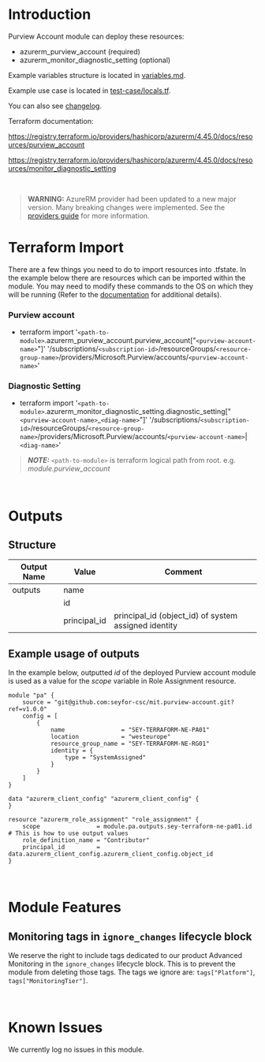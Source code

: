 # Introduction
Purview Account module can deploy these resources:
* azurerm_purview_account (required)
* azurerm_monitor_diagnostic_setting (optional)

Example variables structure is located in [variables.md](variables.md).

Example use case is located in [test-case/locals.tf](test-case/locals.tf).

You can also see [changelog](CHANGELOG.md).

Terraform documentation:

https://registry.terraform.io/providers/hashicorp/azurerm/4.45.0/docs/resources/purview_account

https://registry.terraform.io/providers/hashicorp/azurerm/4.45.0/docs/resources/monitor_diagnostic_setting

&nbsp;

> **WARNING:** AzureRM provider had been updated to a new major version. Many breaking changes were implemented. See the [providers guide](https://registry.terraform.io/providers/hashicorp/azurerm/latest/docs/guides/4.0-upgrade-guide) for more information.

# Terraform Import
There are a few things you need to do to import resources into .tfstate. In the example below there are resources which can be imported within the module. You may need to modify these commands to the OS on which they will be running (Refer to the [documentation](https://developer.hashicorp.com/terraform/cli/commands/import#example-import-into-resource-configured-with-for_each) for additional details).
### Purview account
* terraform import '`<path-to-module>`.azurerm_purview_account.purview_account["`<purview-account-name>`"]' '/subscriptions/`<subscription-id>`/resourceGroups/`<resource-group-name>`/providers/Microsoft.Purview/accounts/`<purview-account-name>`'
### Diagnostic Setting
* terraform import '`<path-to-module>`.azurerm_monitor_diagnostic_setting.diagnostic_setting["`<purview-account-name>`_`<diag-name>`"]' '/subscriptions/`<subscription-id>`/resourceGroups/`<resource-group-name>`/providers/Microsoft.Purview/accounts/`<purview-account-name>`|`<diag-name>`'

 > **_NOTE:_** `<path-to-module>` is terraform logical path from root. e.g. _module.purview\_account_

&nbsp;

# Outputs
## Structure

| Output Name | Value        | Comment                                              |
| ----------- | ------------ | ---------------------------------------------------- |
| outputs     | name         |                                                      |
|             | id           |                                                      |
|             | principal_id | principal_id (object_id) of system assigned identity |

## Example usage of outputs
In the example below, outputted _id_ of the deployed Purview account module is used as a value for the _scope_ variable in Role Assignment resource.
```
module "pa" {
    source = "git@github.com:seyfor-csc/mit.purview-account.git?ref=v1.0.0"
    config = [
        {
            name                = "SEY-TERRAFORM-NE-PA01"
            location            = "westeurope"
            resource_group_name = "SEY-TERRAFORM-NE-RG01"
            identity = {
                type = "SystemAssigned"
            }
        }
    ]
}

data "azurerm_client_config" "azurerm_client_config" {
}

resource "azurerm_role_assignment" "role_assignment" {
    scope                = module.pa.outputs.sey-terraform-ne-pa01.id # This is how to use output values
    role_definition_name = "Contributor"
    principal_id         = data.azurerm_client_config.azurerm_client_config.object_id
}
```

&nbsp;

# Module Features
## Monitoring tags in `ignore_changes` lifecycle block
We reserve the right to include tags dedicated to our product Advanced Monitoring in the `ignore_changes` lifecycle block. This is to prevent the module from deleting those tags. The tags we ignore are: `tags["Platform"]`, `tags["MonitoringTier"]`.

&nbsp;

# Known Issues
We currently log no issues in this module.